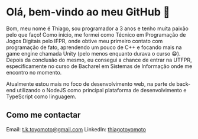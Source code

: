 # Olá, bem-vindo ao meu GitHub 👊

Bom, meu nome é Thiago, sou programador a 3 anos e tenho muita paixão pelo que faço!
Como início, me formei como Técnico em Programação de Jogos Digitais pelo IFPR, onde
obtive meu primeiro contato com programação de fato, aprendendo um pouco de C++ e
focando mais na game engine chamada Unity (pelo menos enquanto durava o curso 😁).
Depois da conclusão do mesmo, eu consegui a chance de entrar na UTFPR, especificamente
no curso de Bacharel em Sistemas de Informação onde me encontro no momento.

Atualmente estou mais no foco de desenvolvimento web, na parte de back-end utilizando
o NodeJS como principal plataforma de desenvolvimento e TypeScript como linguagem.

## Como me contactar

Email: t.k.toyomoto@gmail.com
LinkedIn: [thiagotoyomoto](https://www.linkedin.com/in/thiagotoyomoto/)
